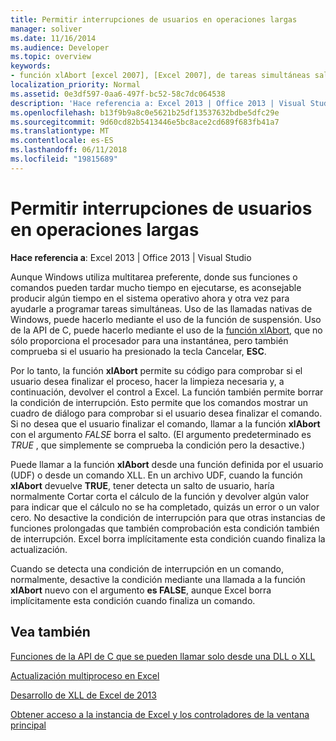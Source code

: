 ```yaml
---
title: Permitir interrupciones de usuarios en operaciones largas
manager: soliver
ms.date: 11/16/2014
ms.audience: Developer
ms.topic: overview
keywords:
- función xlAbort [excel 2007], [Excel 2007], de tareas simultáneas saltos de usuario [Excel 2007]
localization_priority: Normal
ms.assetid: 0e3df597-0aa6-497f-bc52-58c7dc064538
description: 'Hace referencia a: Excel 2013 | Office 2013 | Visual Studio'
ms.openlocfilehash: b13f9b9a8c0e5621b25df13537632bdbe5dfc29e
ms.sourcegitcommit: 9d60cd82b5413446e5bc8ace2cd689f683fb41a7
ms.translationtype: MT
ms.contentlocale: es-ES
ms.lasthandoff: 06/11/2018
ms.locfileid: "19815689"
---
```

# <a name="permitting-user-breaks-in-lengthy-operations"></a>Permitir interrupciones de usuarios en operaciones largas

 **Hace referencia a**: Excel 2013 | Office 2013 | Visual Studio 
  
Aunque Windows utiliza multitarea preferente, donde sus funciones o comandos pueden tardar mucho tiempo en ejecutarse, es aconsejable producir algún tiempo en el sistema operativo ahora y otra vez para ayudarle a programar tareas simultáneas. Uso de las llamadas nativas de Windows, puede hacerlo mediante el uso de la función de suspensión. Uso de la API de C, puede hacerlo mediante el uso de la [función xlAbort](xlabort.md), que no sólo proporciona el procesador para una instantánea, pero también comprueba si el usuario ha presionado la tecla Cancelar, **ESC**.
  
Por lo tanto, la función **xlAbort** permite su código para comprobar si el usuario desea finalizar el proceso, hacer la limpieza necesaria y, a continuación, devolver el control a Excel. La función también permite borrar la condición de interrupción. Esto permite que los comandos mostrar un cuadro de diálogo para comprobar si el usuario desea finalizar el comando. Si no desea que el usuario finalizar el comando, llamar a la función **xlAbort** con el argumento *FALSE* borra el salto. (El argumento predeterminado es *TRUE* , que simplemente se comprueba la condición pero la desactive.) 
  
Puede llamar a la función **xlAbort** desde una función definida por el usuario (UDF) o desde un comando XLL. En un archivo UDF, cuando la función **xlAbort** devuelve **TRUE**, tener detecta un salto de usuario, haría normalmente Cortar corta el cálculo de la función y devolver algún valor para indicar que el cálculo no se ha completado, quizás un error o un valor cero. No desactive la condición de interrupción para que otras instancias de funciones prolongadas que también comprobación esta condición también de interrupción. Excel borra implícitamente esta condición cuando finaliza la actualización.
  
Cuando se detecta una condición de interrupción en un comando, normalmente, desactive la condición mediante una llamada a la función **xlAbort** nuevo con el argumento **es FALSE**, aunque Excel borra implícitamente esta condición cuando finaliza un comando.
  
## <a name="see-also"></a>Vea también



[Funciones de la API de C que se pueden llamar solo desde una DLL o XLL](c-api-functions-that-can-be-called-only-from-a-dll-or-xll.md)
  
[Actualización multiproceso en Excel](multithreaded-recalculation-in-excel.md)
  
[Desarrollo de XLL de Excel de 2013](developing-excel-xlls.md)
  
[Obtener acceso a la instancia de Excel y los controladores de la ventana principal](how-to-access-excel-instance-and-main-window-handles.md)

